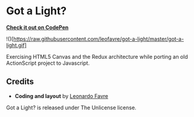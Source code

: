# Got a Light?

**[Check it out on CodePen](https://codepen.io/leofavre/pen/RZwaNM)**

!()[https://raw.githubusercontent.com/leofavre/got-a-light/master/got-a-light.gif]

Exercising HTML5 Canvas and the Redux architecture while porting an old ActionScript project to Javascript.

## Credits

* **Coding and layout** by [Leonardo Favre](http://leofavre.com/)

Got a Light? is released under The Unlicense license.
